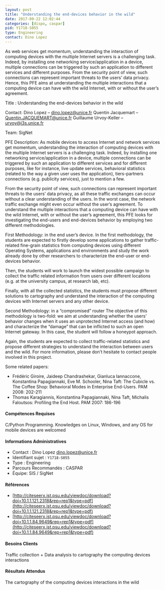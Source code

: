 ```yaml
---
layout: post
title: "Understanding the end-devices behavior in the wild"
date: 2017-09-22 12:02:44
categories: [dispo, caspar]
pid: Y1718-S055
type: Engineering
contact: Dino Lopez
---
```

       
As web services get momentum, understanding the interaction of computing devices with the multiple Internet servers is a challenging task. Indeed, by installing one networking service/application in a device, multiple connections can be triggered by such an application to different services and different purposes. From the security point of view, such connections can represent important threats to the users’ data privacy. Hence, this PFE aims at understanding the multiple interactions that a computing device can have with the wild Internet, with or without the user’s agreement.


Title : Understanding the end-devices behavior in the wild

Contact:
Dino Lopez – dino.lopez@unice.fr
Quentin Jacquemart – Quentin.JACQUEMART@unice.fr
Guillaume Urvoy-Keller – urvoy@i3s.unice.fr

Team:
SigNet

PFE Description:
As mobile devices to access Internet and network services get momentum, understanding the interaction of computing devices with the multiple Internet servers is a challenging task. Indeed, by installing one networking service/application in a device, multiple connections can be triggered by such an application to different services and for different purposes, like for instance, live update services, behavioral statistics (related to the way a given user uses the application), tiers-partners connections (e.g. publicity services), just to mention a few.

From the security point of view, such connections can represent important threats to the users’ data privacy, as all these traffic exchanges can occur without a clear understanding of the users. In the worst case, the network traffic exchange might even occur without the user’s agreement.
To understand the multiple interactions that a computing device can have with the wild Internet, with or without the user’s agreement, this PFE looks for investigating the end-users and end-devices behavior by employing two different methodologies.

First Methodology: in the end user’s device.
In the first methodology, the students are expected to firstly develop some applications to gather traffic-related fine-grain statistics from computing devices using different Operating Systems, applications and environments and study the work already done by other researchers to characterize the end-user or end-devices behavior.

Then, the students will work to launch the widest possible campaign to collect the traffic related information from users over different locations (e.g. at the university campus, at research lab, etc).

Finally, with all the collected statistics, the students must propose different solutions to cartography and understand the interaction of the computing devices with Internet servers and any other device.

Second Methodology: in a “compromised” router
The objective of this methodology is two-fold: we aim at understanding whether the users’ behavior changes when it uses an unprotected Internet access (and how) and characterize the “damage” that can be inflicted to such an open Internet gateway. In this case, the student will follow a honeypot approach.

Again, the students are expected to collect traffic-related statistics and propose different strategies to understand the interaction between users and the wild.
For more information, please don’t hesitate to contact people involved in this project.

Some related papers:
* Frédéric Giroire, Jaideep Chandrashekar, Gianluca Iannaccone, Konstantina Papagiannaki, Eve M. Schooler, Nina Taft: The Cubicle vs. The Coffee Shop: Behavioral Modes in Enterprise End-Users. PAM 2008: 202-211
* Thomas Karagiannis, Konstantina Papagiannaki, Nina Taft, Michalis Faloutsos: Profiling the End Host. PAM 2007: 186-196


#### Compétences Requises
C/Python Programming. Knowledges on Linux, Windows, and any OS for mobile devices are welcomed



     

#### Informations Administratives
  * Contact : Dino Lopez <dino.lopez@unice.fr>
  * Identifiant sujet : `Y1718-S055`
  * Type : Engineering
  * Parcours Recommandés : CASPAR
  * Équipe: SIS / SigNet

#### Références

  * [http://citeseerx.ist.psu.edu/viewdoc/download?doi=10.1.1.121.2318&rep=rep1&type=pdf](http://citeseerx.ist.psu.edu/viewdoc/download?doi=10.1.1.121.2318&rep=rep1&type=pdf)
  * [http://citeseerx.ist.psu.edu/viewdoc/download?doi=10.1.1.84.9649&rep=rep1&type=pdf](http://citeseerx.ist.psu.edu/viewdoc/download?doi=10.1.1.84.9649&rep=rep1&type=pdf)

#### Besoins Clients
Traffic collection + Data analysis to cartography the computing devices interactions

#### Résultats Attendus
The cartography of the computing devices interactions in the wild
     